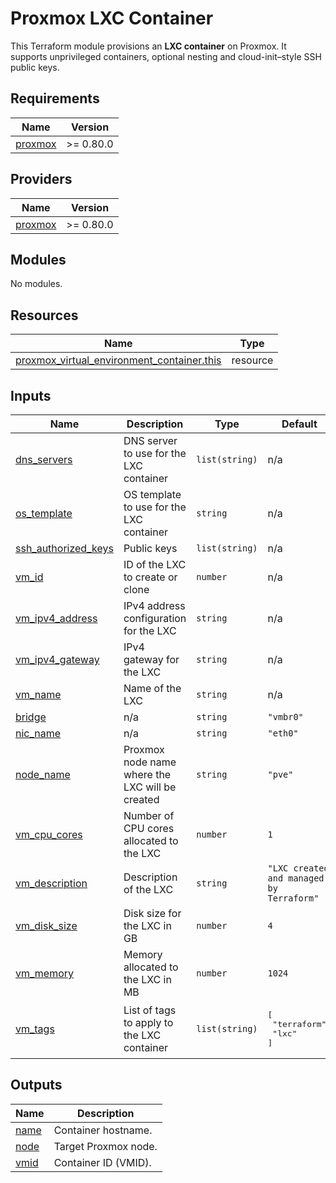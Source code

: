 # Proxmox LXC Container

This Terraform module provisions an **LXC container** on Proxmox. It supports unprivileged containers, optional nesting and cloud-init–style SSH public keys.

<!-- BEGIN_TF_DOCS -->
## Requirements

| Name | Version |
|------|---------|
| <a name="requirement_proxmox"></a> [proxmox](#requirement_proxmox) | >= 0.80.0 |

## Providers

| Name | Version |
|------|---------|
| <a name="provider_proxmox"></a> [proxmox](#provider_proxmox) | >= 0.80.0 |

## Modules

No modules.

## Resources

| Name | Type |
|------|------|
| [proxmox_virtual_environment_container.this](https://registry.terraform.io/providers/bpg/proxmox/latest/docs/resources/virtual_environment_container) | resource |

## Inputs

| Name | Description | Type | Default | Required |
|------|-------------|------|---------|:--------:|
| <a name="input_dns_servers"></a> [dns_servers](#input_dns_servers) | DNS server to use for the LXC container | `list(string)` | n/a | yes |
| <a name="input_os_template"></a> [os_template](#input_os_template) | OS template to use for the LXC container | `string` | n/a | yes |
| <a name="input_ssh_authorized_keys"></a> [ssh_authorized_keys](#input_ssh_authorized_keys) | Public keys | `list(string)` | n/a | yes |
| <a name="input_vm_id"></a> [vm_id](#input_vm_id) | ID of the LXC to create or clone | `number` | n/a | yes |
| <a name="input_vm_ipv4_address"></a> [vm_ipv4_address](#input_vm_ipv4_address) | IPv4 address configuration for the LXC | `string` | n/a | yes |
| <a name="input_vm_ipv4_gateway"></a> [vm_ipv4_gateway](#input_vm_ipv4_gateway) | IPv4 gateway for the LXC | `string` | n/a | yes |
| <a name="input_vm_name"></a> [vm_name](#input_vm_name) | Name of the LXC | `string` | n/a | yes |
| <a name="input_bridge"></a> [bridge](#input_bridge) | n/a | `string` | `"vmbr0"` | no |
| <a name="input_nic_name"></a> [nic_name](#input_nic_name) | n/a | `string` | `"eth0"` | no |
| <a name="input_node_name"></a> [node_name](#input_node_name) | Proxmox node name where the LXC will be created | `string` | `"pve"` | no |
| <a name="input_vm_cpu_cores"></a> [vm_cpu_cores](#input_vm_cpu_cores) | Number of CPU cores allocated to the LXC | `number` | `1` | no |
| <a name="input_vm_description"></a> [vm_description](#input_vm_description) | Description of the LXC | `string` | `"LXC created and managed by Terraform"` | no |
| <a name="input_vm_disk_size"></a> [vm_disk_size](#input_vm_disk_size) | Disk size for the LXC in GB | `number` | `4` | no |
| <a name="input_vm_memory"></a> [vm_memory](#input_vm_memory) | Memory allocated to the LXC in MB | `number` | `1024` | no |
| <a name="input_vm_tags"></a> [vm_tags](#input_vm_tags) | List of tags to apply to the LXC container | `list(string)` | <pre>[<br/>  "terraform",<br/>  "lxc"<br/>]</pre> | no |

## Outputs

| Name | Description |
|------|-------------|
| <a name="output_name"></a> [name](#output_name) | Container hostname. |
| <a name="output_node"></a> [node](#output_node) | Target Proxmox node. |
| <a name="output_vmid"></a> [vmid](#output_vmid) | Container ID (VMID). |
<!-- END_TF_DOCS -->
